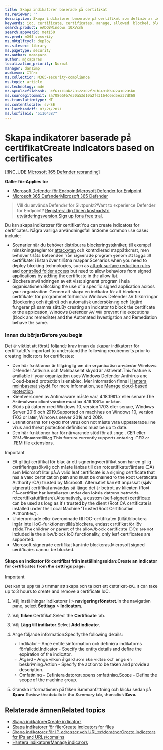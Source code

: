 ```yaml
---
title: Skapa indikatorer baserade på certifikat
ms.reviewer: ''
description: Skapa indikatorer baserade på certifikat som definierar identifiering, skydd och undantag för enheter.
keywords: ioc, certificate, certificates, manage, allowed, blocked, block, clean, malicious, file hash, ip address, urls, domain
search.product: eADQiWindows 10XVcnh
search.appverid: met150
ms.prod: m365-security
ms.mktglfcycl: deploy
ms.sitesec: library
ms.pagetype: security
ms.author: macapara
author: mjcaparas
localization_priority: Normal
manager: dansimp
audience: ITPro
ms.collection: M365-security-compliance
ms.topic: article
ms.technology: mde
ms.openlocfilehash: 8cf611e38bc781c2302f70f6491bb827410235b0
ms.sourcegitcommit: 2a708650b7e30a53d10a2fe3164c6ed5ea37d868
ms.translationtype: MT
ms.contentlocale: sv-SE
ms.lasthandoff: 03/24/2021
ms.locfileid: "51164687"
---
```

# <a name="create-indicators-based-on-certificates"></a><span data-ttu-id="15423-104">Skapa indikatorer baserade på certifikat</span><span class="sxs-lookup"><span data-stu-id="15423-104">Create indicators based on certificates</span></span>

[!INCLUDE [Microsoft 365 Defender rebranding](../../includes/microsoft-defender.md)]


<span data-ttu-id="15423-105">**Gäller för:**</span><span class="sxs-lookup"><span data-stu-id="15423-105">**Applies to:**</span></span>
- [<span data-ttu-id="15423-106">Microsoft Defender för Endpoint</span><span class="sxs-lookup"><span data-stu-id="15423-106">Microsoft Defender for Endpoint</span></span>](https://go.microsoft.com/fwlink/p/?linkid=2154037)
- [<span data-ttu-id="15423-107">Microsoft 365 Defender</span><span class="sxs-lookup"><span data-stu-id="15423-107">Microsoft 365 Defender</span></span>](https://go.microsoft.com/fwlink/?linkid=2118804)


><span data-ttu-id="15423-108">Vill du använda Defender för Slutpunkt?</span><span class="sxs-lookup"><span data-stu-id="15423-108">Want to experience Defender for Endpoint?</span></span> [<span data-ttu-id="15423-109">Registrera dig för en kostnadsfri utvärderingsversion.</span><span class="sxs-lookup"><span data-stu-id="15423-109">Sign up for a free trial.</span></span>](https://www.microsoft.com/en-us/WindowsForBusiness/windows-atp?ocid=docs-wdatp-automationexclusionlist-abovefoldlink)

<span data-ttu-id="15423-110">Du kan skapa indikatorer för certifikat.</span><span class="sxs-lookup"><span data-stu-id="15423-110">You can create indicators for certificates.</span></span> <span data-ttu-id="15423-111">Några vanliga användningsfall är:</span><span class="sxs-lookup"><span data-stu-id="15423-111">Some common use cases include:</span></span>

- <span data-ttu-id="15423-112">Scenarier när du behöver distribuera blockeringstekniker, till [](controlled-folders.md) exempel minskningsregler för [attackytan](attack-surface-reduction.md) och kontrollerad mappåtkomst, men behöver tillåta beteenden från signerade program genom att lägga till certifikatet i listan över tillåtna mappar.</span><span class="sxs-lookup"><span data-stu-id="15423-112">Scenarios when you need to deploy blocking technologies, such as [attack surface reduction rules](attack-surface-reduction.md) and [controlled folder access](controlled-folders.md) but need to allow behaviors from signed applications by adding the certificate in the allow list.</span></span>
- <span data-ttu-id="15423-113">Blockera användningen av ett visst signerat program i hela organisationen.</span><span class="sxs-lookup"><span data-stu-id="15423-113">Blocking the use of a specific signed application across your organization.</span></span> <span data-ttu-id="15423-114">Genom att skapa en indikator för att blockera certifikatet för programmet förhindrar Windows Defender AV filkörningar (blockering och åtgärd) och automatisk undersökning och åtgärd fungerar på samma sätt.</span><span class="sxs-lookup"><span data-stu-id="15423-114">By creating an indicator to block the certificate of the application, Windows Defender AV will prevent file executions (block and remediate) and the Automated Investigation and Remediation behave the same.</span></span>


### <a name="before-you-begin"></a><span data-ttu-id="15423-115">Innan du börjar</span><span class="sxs-lookup"><span data-stu-id="15423-115">Before you begin</span></span>

<span data-ttu-id="15423-116">Det är viktigt att förstå följande krav innan du skapar indikatorer för certifikat:</span><span class="sxs-lookup"><span data-stu-id="15423-116">It's important to understand the following requirements prior to creating indicators for certificates:</span></span>

- <span data-ttu-id="15423-117">Den här funktionen är tillgänglig om din organisation använder Windows Defender Antivirus och Molnbaserat skydd är aktiverat.</span><span class="sxs-lookup"><span data-stu-id="15423-117">This feature is available if your organization uses Windows Defender Antivirus and Cloud-based protection is enabled.</span></span> <span data-ttu-id="15423-118">Mer information finns i [Hantera molnbaserat skydd](https://docs.microsoft.com/windows/security/threat-protection/microsoft-defender-antivirus/deploy-manage-report-microsoft-defender-antivirus).</span><span class="sxs-lookup"><span data-stu-id="15423-118">For more information, see [Manage cloud-based protection](https://docs.microsoft.com/windows/security/threat-protection/microsoft-defender-antivirus/deploy-manage-report-microsoft-defender-antivirus).</span></span>
- <span data-ttu-id="15423-119">Klientversionen av Antimalware måste vara 4.18.1901.x eller senare.</span><span class="sxs-lookup"><span data-stu-id="15423-119">The Antimalware client version must be  4.18.1901.x or later.</span></span>
- <span data-ttu-id="15423-120">Stöds på datorer med Windows 10, version 1703 eller senare, Windows Server 2016 och 2019.</span><span class="sxs-lookup"><span data-stu-id="15423-120">Supported on machines on Windows 10, version 1703 or later, Windows server 2016 and 2019.</span></span>
- <span data-ttu-id="15423-121">Definitionerna för skydd mot virus och hot måste vara uppdaterade.</span><span class="sxs-lookup"><span data-stu-id="15423-121">The virus and threat protection definitions must be up to date.</span></span>
- <span data-ttu-id="15423-122">Den här funktionen har för närvarande stöd för att ange . CER eller . PEM-filnamnstillägg.</span><span class="sxs-lookup"><span data-stu-id="15423-122">This feature currently supports entering .CER or .PEM file extensions.</span></span>

>[!IMPORTANT]
> - <span data-ttu-id="15423-123">Ett giltigt certifikat för blad är ett signeringscertifikat som har en giltig certifieringssökväg och måste länkas till den rotcertifikatutfärdare (CA) som Microsoft litar på.</span><span class="sxs-lookup"><span data-stu-id="15423-123">A valid leaf certificate is a signing certificate that has a valid certification path and must be chained to the Root Certificate Authority (CA) trusted by Microsoft.</span></span>  <span data-ttu-id="15423-124">Alternativt kan ett anpassat (själv signerat) certifikat användas så länge det är betrott av klienten (Root CA-certifikat har installerats under den lokala datorns betrodda rotcertifikatutfärdare).</span><span class="sxs-lookup"><span data-stu-id="15423-124">Alternatively, a custom (self-signed) certificate can be used as long as it's trusted by the client (Root CA certificate is installed under the Local Machine 'Trusted Root Certification Authorities').</span></span>
>- <span data-ttu-id="15423-125">Underordnade eller överordnade till IOC-certifikaten (tillåt/blockera) ingår inte i IoC-funktionen tillåt/blockera, endast certifikat för löv stöds.</span><span class="sxs-lookup"><span data-stu-id="15423-125">The children or parent of the allow/block certificate IOCs are not included in the allow/block IoC functionality, only leaf certificates are supported.</span></span>
>- <span data-ttu-id="15423-126">Microsoft-signerade certifikat kan inte blockeras.</span><span class="sxs-lookup"><span data-stu-id="15423-126">Microsoft signed certificates cannot be blocked.</span></span>

#### <a name="create-an-indicator-for-certificates-from-the-settings-page"></a><span data-ttu-id="15423-127">Skapa en indikator för certifikat från inställningssidan:</span><span class="sxs-lookup"><span data-stu-id="15423-127">Create an indicator for certificates from the settings page:</span></span>

>[!IMPORTANT]
> <span data-ttu-id="15423-128">Det kan ta upp till 3 timmar att skapa och ta bort ett certifikat-IoC.</span><span class="sxs-lookup"><span data-stu-id="15423-128">It can take up to 3 hours to create and remove a certificate IoC.</span></span>

1. <span data-ttu-id="15423-129">Välj Inställningar Indikatorer i  >  **navigeringsfönstret.**</span><span class="sxs-lookup"><span data-stu-id="15423-129">In the navigation pane, select **Settings** > **Indicators**.</span></span>  

2. <span data-ttu-id="15423-130">Välj **fliken** Certifikat.</span><span class="sxs-lookup"><span data-stu-id="15423-130">Select the **Certificate** tab.</span></span>

3. <span data-ttu-id="15423-131">Välj **Lägg till indikator**.</span><span class="sxs-lookup"><span data-stu-id="15423-131">Select **Add indicator**.</span></span>

4. <span data-ttu-id="15423-132">Ange följande information:</span><span class="sxs-lookup"><span data-stu-id="15423-132">Specify the following details:</span></span>
   - <span data-ttu-id="15423-133">Indikator – Ange entitetsinformation och definiera indikatorns förfallotid.</span><span class="sxs-lookup"><span data-stu-id="15423-133">Indicator - Specify the entity details and define the expiration of the indicator.</span></span>
   - <span data-ttu-id="15423-134">Åtgärd – Ange vilken åtgärd som ska vidtas och ange en beskrivning.</span><span class="sxs-lookup"><span data-stu-id="15423-134">Action - Specify the action to be taken and provide a description.</span></span>
   - <span data-ttu-id="15423-135">Omfattning – Definiera datorgruppens omfattning.</span><span class="sxs-lookup"><span data-stu-id="15423-135">Scope - Define the scope of the machine group.</span></span>

5. <span data-ttu-id="15423-136">Granska informationen på fliken Sammanfattning och klicka sedan på **Spara**.</span><span class="sxs-lookup"><span data-stu-id="15423-136">Review the details in the Summary tab, then click **Save**.</span></span>

## <a name="related-topics"></a><span data-ttu-id="15423-137">Relaterade ämnen</span><span class="sxs-lookup"><span data-stu-id="15423-137">Related topics</span></span>
- [<span data-ttu-id="15423-138">Skapa indikatorer</span><span class="sxs-lookup"><span data-stu-id="15423-138">Create indicators</span></span>](manage-indicators.md)
- [<span data-ttu-id="15423-139">Skapa indikatorer för filer</span><span class="sxs-lookup"><span data-stu-id="15423-139">Create indicators for files</span></span>](indicator-file.md)
- [<span data-ttu-id="15423-140">Skapa indikatorer för IP-adresser och URL:er/domäner</span><span class="sxs-lookup"><span data-stu-id="15423-140">Create indicators for IPs and URLs/domains</span></span>](indicator-ip-domain.md)
- [<span data-ttu-id="15423-141">Hantera indikatorer</span><span class="sxs-lookup"><span data-stu-id="15423-141">Manage indicators</span></span>](indicator-manage.md)
